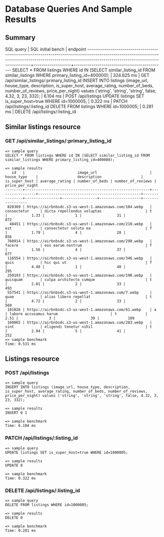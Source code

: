 # Database Queries And Sample Results

## Summary
SQL query                                                                                                                                                                                                    | SQL initial bench | endpoint
-------------------------------------------------------------------------------------------------------------------------------------------------------------------------------------------------------------+-------------------+----------------------------------------------
SELECT * FROM listings WHERE id IN (SELECT similar_listing_id FROM similar_listings WHERE primary_listing_id=400000);                                                                                        | 324.825 ms        | GET /api/similar_listings/:primary_listing_id
INSERT INTO listings (image_url, house_type, description, is_super_host, average_rating, number_of_beds, number_of_reviews, price_per_night) values ('string', 'string', 'string', false, 4.32, 3, 23, 332); | 6.104 ms          | POST /api/listings
UPDATE listings SET is_super_host=true WHERE id=1000005;                                                                                                                                                     | 0.322 ms          | PATCH /api/listings/:listing_id
DELETE FROM listings WHERE id=1000005;                                                                                                                                                                       | 0.281 ms          | DELETE /api/listings/:listing_id

## Similar listings resource

### GET /api/similar_listings/:primary_listing_id
```
=> sample query
SELECT * FROM listings WHERE id IN (SELECT similar_listing_id FROM similar_listings WHERE primary_listing_id=400000);

=> sample results
   id   |                        image_url                        |   house_type    |                  description                  | is_super_host | average_rating | number_of_beds | number_of_reviews | price_per_night
--------+---------------------------------------------------------+-----------------+-----------------------------------------------+---------------+----------------+----------------+-------------------+-----------------
 820369 | https://airbnbsdc.s3-us-west-1.amazonaws.com/104.webp   | consectetur     | dicta repellendus voluptas                    | t             |           1.33 |              1 |                31 |             872
  48451 | https://airbnbsdc.s3-us-west-1.amazonaws.com/210.webp   | est             | consectetur soluta ea                         | f             |           1.79 |              4 |                28 |             856
 760914 | https://airbnbsdc.s3-us-west-1.amazonaws.com/290.webp   | facere          | eos earum nostrum                             | f             |           1.56 |              4 |                37 |             677
 116554 | https://airbnbsdc.s3-us-west-1.amazonaws.com/346.webp   | quis            | hic qui ut                                    | f             |           4.40 |              1 |                40 |             295
 250193 | https://airbnbsdc.s3-us-west-1.amazonaws.com/190.webp   | quisquam        | culpa architecto cumque                       | t             |           2.01 |              2 |                33 |             493
 557541 | https://airbnbsdc.s3-us-west-1.amazonaws.com/7.webp     | quae            | alias libero repellat                         | t             |           4.72 |              2 |                33 |             569
 181026 | https://airbnbsdc.s3-us-west-1.amazonaws.com/61.webp    | a               | labore accusamus harum                        | t             |           2.51 |              3 |                39 |             109
 160065 | https://airbnbsdc.s3-us-west-1.amazonaws.com/283.webp   | sint            | eligendi tenetur nihil                        | t             |           2.94 |              5 |                41 |             252
=> sample benchmark
Time: 0.531 ms
```

## Listings resource

### POST /api/listings
```
=> sample query
INSERT INTO listings (image_url, house_type, description, is_super_host, average_rating, number_of_beds, number_of_reviews, price_per_night) values ('string', 'string', 'string', false, 4.32, 3, 23, 332);

=> sample results
INSERT 0 1

=> sample benchmark
Time: 6.104 ms
```
### PATCH /api/listings/:listing_id
```
=> sample query
UPDATE listings SET is_super_host=true WHERE id=1000005;

=> sample results
UPDATE 0

=> sample benchmark
Time: 0.322 ms
```
### DELETE /api/listings/:listing_id
```
=> sample query
DELETE FROM listings WHERE id=1000005;

=> sample results
DELETE 0

=> sample benchmark
Time: 0.281 ms
```
